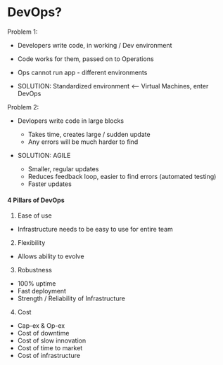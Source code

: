 # DevOps?

Problem 1:
- Developers write code, in working / Dev environment
- Code works for them, passed on to Operations
- Ops cannot run app - different environments

- SOLUTION: Standardized environment <-- Virtual Machines, enter DevOps

Problem 2:
- Devlopers write code in large blocks
  - Takes time, creates large / sudden update
  - Any errors will be much harder to find

- SOLUTION: AGILE
  - Smaller, regular updates
  - Reduces feedback loop, easier to find errors (automated testing)
  - Faster updates



#### 4 Pillars of DevOps

1) Ease of use
  - Infrastructure needs to be easy to use for entire team

2) Flexibility
  - Allows ability to evolve

3) Robustness
  - 100% uptime
  - Fast deployment
  - Strength / Reliability of Infrastructure

4) Cost
  - Cap-ex & Op-ex
  - Cost of downtime
  - Cost of slow innovation
  - Cost of time to market
  - Cost of infrastructure